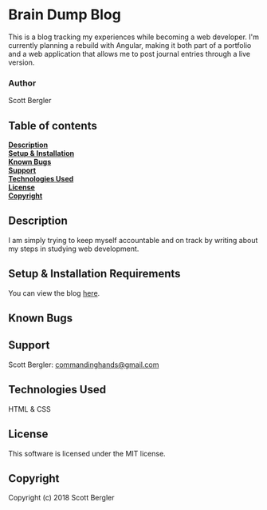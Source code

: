 # Brain Dump Blog
This is a blog tracking my experiences while becoming a web developer. I'm currently planning a rebuild with Angular, making it both part of a portfolio and a web application that allows me to post journal entries through a live version.

### Author
Scott Bergler  

## Table of contents
**[Description](#description)**<br>
**[Setup & Installation](#setup-&-installation)**<br>
**[Known Bugs](#known-bugs)**<br>
**[Support](#support)**<br>
**[Technologies Used](#technologies-used)**<br>
**[License](#license)**<br>
**[Copyright](#copyright)**<br>

## Description
I am simply trying to keep myself accountable and on track by writing about my steps in studying web development.

## Setup & Installation Requirements
You can view the blog [here](https://skillitzimberg.github.io/codeBlog/ "codeBlog").

## Known Bugs

## Support
Scott Bergler: commandinghands@gmail.com

## Technologies Used
HTML & CSS

## License
This software is licensed under the MIT license.

## Copyright
Copyright (c) 2018 Scott Bergler
